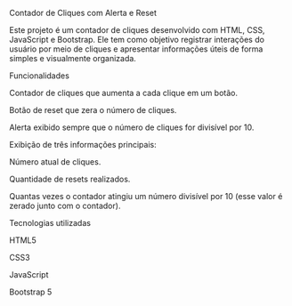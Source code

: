 Contador de Cliques com Alerta e Reset

Este projeto é um contador de cliques desenvolvido com HTML, CSS, JavaScript e Bootstrap. Ele tem como objetivo registrar interações do usuário por meio de cliques e apresentar informações úteis de forma simples e visualmente organizada.

Funcionalidades

Contador de cliques que aumenta a cada clique em um botão.

Botão de reset que zera o número de cliques.

Alerta exibido sempre que o número de cliques for divisível por 10.

Exibição de três informações principais:

Número atual de cliques.

Quantidade de resets realizados.

Quantas vezes o contador atingiu um número divisível por 10 (esse valor é zerado junto com o contador).

Tecnologias utilizadas

HTML5

CSS3

JavaScript

Bootstrap 5
